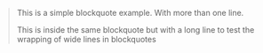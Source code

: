 > This is a simple blockquote example. With more than one line.
>
> This is inside the same blockquote but with a long line to test the wrapping of wide lines in blockquotes
